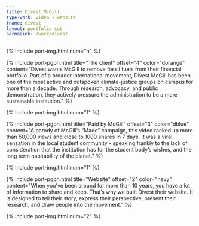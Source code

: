```yaml
---
title: Divest McGill
type-work: video + website
fname: divest
layout: portfolio-sub
permalink: /work/divest
---
```


{% include port-img.html num="h" %}

{% include port-pgph.html title="The client" offset="4" color="dorange" content="Divest wants McGill to remove fossil fuels from their financial portfolio. Part of a broader international movement, Divest McGill has been one of the most active and outspoken climate-justice groups on campus for more than a decade. Through research, advocacy, and public demonstration, they actively pressure the administration to be a more sustainable institution." %}

{% include port-img.html num="1" %}

{% include port-pgph.html title="Paid by McGill" offset="3" color="dblue" content="A parody of McGill’s “Made” campaign, this video racked up more than 50,000 views and close to 1000 shares in 7 days. It was a viral sensation in the local student community - speaking frankly to the lack of consideration that the institution has for the student body’s wishes, and the long term habitability of the planet." %}

{% include port-img.html num="1" %}

{% include port-pgph.html title="Website" offset="2" color="navy" content="When you’ve been around for more than 10 years, you have a lot of information to share and keep. That’s why we built Divest their website. It is designed to tell their story, express their perspective, present their research, and draw people into the movement." %}

{% include port-img.html num="2" %}
